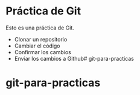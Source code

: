 # Práctica de Git

Esto es una práctica de Git.

- Clonar un repositorio
- Cambiar el código
- Confirmar los cambios
- Enviar los cambios a Github# git-para-practicas
# git-para-practicas
